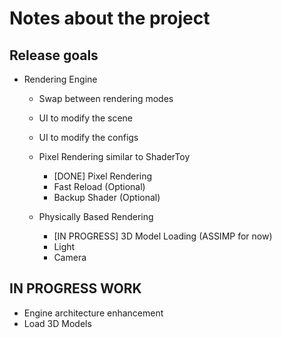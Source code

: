 # Notes about the project

## Release goals

- Rendering Engine
    - Swap between rendering modes
    - UI to modify the scene
    - UI to modify the configs 

    - Pixel Rendering similar to ShaderToy
        - [DONE] Pixel Rendering 
        - Fast Reload (Optional)
        - Backup Shader (Optional)
    - Physically Based Rendering
        - [IN PROGRESS] 3D Model Loading (ASSIMP for now)
        - Light
        - Camera

## IN PROGRESS WORK

- Engine architecture enhancement
- Load 3D Models
